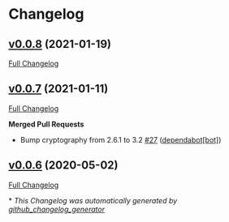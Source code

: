 # Changelog

## [v0.0.8](https://github.com/bigbio/py-pgatk/tree/v0.0.8) (2021-01-19)

[Full Changelog](https://github.com/bigbio/py-pgatk/compare/v0.0.7...v0.0.8)

## [v0.0.7](https://github.com/bigbio/py-pgatk/tree/v0.0.7) (2021-01-11)

[Full Changelog](https://github.com/bigbio/py-pgatk/compare/v0.0.6...v0.0.7)

**Merged&nbsp;Pull&nbsp;Requests**

- Bump cryptography from 2.6.1 to 3.2 [\#27](https://github.com/bigbio/py-pgatk/pull/27) ([dependabot[bot]](https://github.com/apps/dependabot))

## [v0.0.6](https://github.com/bigbio/py-pgatk/tree/v0.0.6) (2020-05-02)

[Full Changelog](https://github.com/bigbio/py-pgatk/compare/a531eaf337da65cee25d7867b42da24f999055f3...v0.0.6)



\* *This Changelog was automatically generated by [github_changelog_generator](https://github.com/github-changelog-generator/github-changelog-generator)*
